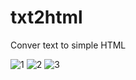 # txt2html
Conver text to simple HTML

![1](https://imgur.com/UyynJ1c.jpg)
![2](https://i.imgur.com/PN8J1J8.jpg)
![3](https://i.imgur.com/CxSzKIq.jpg)
